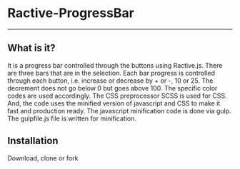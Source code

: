 # Ractive-ProgressBar
---------------------

What is it?
------------
It is a progress bar controlled through the buttons using Ractive.js. There are three bars that are in the selection. Each bar progress is controlled through each button, i.e. increase or decrease by + or -, 10 or 25. The decrement does not go below 0 but goes above 100. The specific color codes are used accordingly. The CSS preprocessor SCSS is used for CSS. And, the code uses the minified version of 
javascript and CSS to make it fast and production ready. The javascript minification code is done via gulp. The gulpfile.js file is written for minification.


Installation
------------
Download, clone or fork
